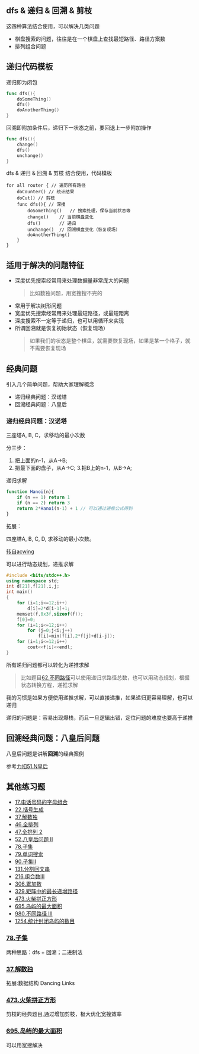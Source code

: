 ## dfs & 递归 & 回溯 & 剪枝

这四种算法结合使用，可以解决几类问题

- 棋盘搜索的问题，往往是在一个棋盘上查找最短路径、路径方案数
- 排列组合问题

## 递归代码模板

递归即为闭包

```go
func dfs(){
    doSomeThing()
    dfs()
    doAnotherThing()
}
```

回溯即附加条件后，递归下一状态之前，要回退上一步附加操作

```go
func dfs(){
    change()
    dfs()
    unchange()
}
```

dfs & 递归 & 回溯 & 剪枝 结合使用，代码模板

```template
for all router { // 遍历所有路径
    doCounter() // 统计结果
    doCut() // 剪枝
    func dfs(){ // 深搜
        doSomeThing()   // 搜索处理，保存当前状态等
        change()    // 当前棋盘变化
        dfs()       // 递归
        unchange()  // 回溯棋盘变化（恢复现场）
        doAnotherThing()
    }
}
```

## 适用于解决的问题特征

- 深度优先搜索经常用来处理数据量非常庞大的问题
    > 比如数独问题，用宽搜搜不完的
- 常用于解决树形问题
- 宽度优先搜索经常用来处理最短路径，或最短距离
- 深度搜索不一定等于递归，也可以用循环来实现
- 所谓回溯就是恢复初始状态（恢复现场）
    > 如果我们的状态是整个棋盘，就需要恢复现场，如果是某一个格子，就不需要恢复现场

## 经典问题

引入几个简单问题，帮助大家理解概念

- 递归经典问题：汉诺塔
- 回溯经典问题：八皇后

### 递归经典问题：汉诺塔

三座塔A, B, C，求移动的最小次数

分三步：

1. 把上面的n-1，从A->B;
2. 把最下面的盘子，从A->C;
3.把B上的n-1，从B->A;

递归求解

```javascript
function Hanoi(n){
    if (n == 1) return 1
    if (n == 2) return 3
    return 2*Hanoi(n-1) + 1 // 可以通过递推公式得到
}
```

拓展：

四座塔A, B, C, D, 求移动的最小次数。

[转自acwing](https://www.acwing.com/problem/content/description/98/)

可以进行动态规划，递推求解

```cpp
#include <bits/stdc++.h>
using namespace std;
int d[21],f[21],i,j;
int main()
{
    for (i=1;i<=12;i++)
        d[i]=2*d[i-1]+1;
    memset(f,0x3f,sizeof(f));
    f[0]=0;
    for (i=1;i<=12;i++)
        for (j=0;j<i;j++)
            f[i]=min(f[i],2*f[j]+d[i-j]);
    for (i=1;i<=12;i++)
        cout<<f[i]<<endl;
}
```

所有递归问题都可以转化为递推求解

> 比如题目[62.不同路径](../algorithms/1-100/62.%20不同路径.md)可以使用递归求路径总数，也可以用动态规划，根据状态转换方程，递推求解

我的习惯是如果方便使用递推求解，可以直接递推，如果递归更容易理解，也可以递归

递归的问题是：容易出现爆栈，而且一旦逻辑出错，定位问题的难度也要高于递推

## 回溯经典问题：八皇后问题

八皇后问题是讲解**回溯**的经典案例

参考[力扣51.N皇后](../algorithms/1-100/51.%20N皇后.md)

## 其他练习题

- [17.电话号码的字母组合](../algorithms/1-100/17.%20电话号码的字母组合.md)
- [22.括号生成](TODO)
- [37.解数独](../algorithms/1-100/37.%20解数独.md)
- [46.全排列](../algorithms/1-100/46.%20全排列.md)
- [47.全排列 2](../algorithms/1-100/47.%20全排列%202.md)
- [52.八皇后问题 II](../algorithms/1-100/52.%20八皇后问题%20II.md)
- [78.子集](../algorithms/1-100/78.%20子集.md)
- [79.单词搜索](../algorithms/1-100/79.%20单词搜索.md)
- [90.子集II](../algorithms/1-100/90.%20子集%20II.md)
- [131.分割回文串](../algorithms/101-200/131.%20分割回文串.md)
- [216.组合数III](../algorithms/201-300/216.%20组合数%20III.md)
- [306.累加数](../algorithms/301-400/306.%20累加数.md)
- [329.矩阵中的最长递增路径](TODO)
- [473.火柴拼正方形](../algorithms/401-500/473.%20火柴拼正方形.md)
- [695.岛屿的最大面积](../algorithms/601-700/695.%20岛屿的最大面积.md)
- [980.不同路径 III](../algorithms/1-100/980.%20不同路径%20III.md)
- [1254.统计封闭岛屿的数目](../algorithms/1201-1300/1254.%20统计封闭岛屿的数目.md)

### [78.子集](../algorithms/1-100/78.%20子集.md)

两种思路：dfs + 回溯；二进制法

### [37.解数独](../algorithms/1-100/37.%20解数独.md)

拓展:数据结构 Dancing Links

### [473.火柴拼正方形](../algorithms/401-500/473.%20火柴拼正方形.md)

剪枝的经典题目,通过增加剪枝，极大优化宽搜效率

### [695.岛屿的最大面积](../algorithms/601-700/695.%20岛屿的最大面积.md)

可以用宽搜解决
